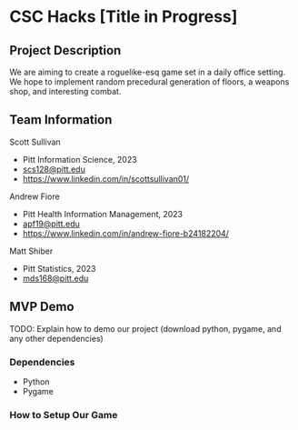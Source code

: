 # CSC Hacks [Title in Progress]

## Project Description
We are aiming to create a roguelike-esq game set in a daily office setting. We hope to implement random precedural generation of floors, a weapons shop, and interesting combat.

## Team Information
Scott Sullivan
* Pitt Information Science, 2023
* scs128@pitt.edu
* https://www.linkedin.com/in/scottsullivan01/

Andrew Fiore
* Pitt Health Information Management, 2023
* apf19@pitt.edu
* https://www.linkedin.com/in/andrew-fiore-b24182204/

Matt Shiber
* Pitt Statistics, 2023
* mds168@pitt.edu

## MVP Demo

TODO: Explain how to demo our project (download python, pygame, and any other dependencies)
### Dependencies
 - Python
 - Pygame

### How to Setup Our Game